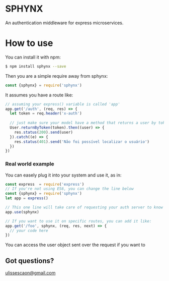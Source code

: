 # SPHYNX

An authentication middleware for express microservices.

# How to use

You can install it with npm:


```bash
$ npm install sphynx --save

```

Then you are a simple require away from sphynx:

```javascript
const {sphynx} = require('sphynx')
```

It assumes you have a route like:

```javascript
// assuming your express() variable is called 'app'
app.get('/auth', (req, res) => {
  let token = req.header('x-auth')
    
  // just make sure your model have a method that returns a user by token
  User.returnByToken(token).then((user) => {
    res.status(200).send(user)
  }).catch((e) => {
    res.status(401).send('Não foi possível localizar o usuário')
  })
})


```
### Real world example

You can easely plug it into your system and use it, as in:

```javascript
const express  = require('express')
// If you're not using ES6, you can change the line below 
const {sphynx} = require('sphynx')
let app = express()

// This one line will take care of requesting your auth server to know if the user is logged in
app.use(sphynx)

// If you want to use it on specific routes, you can add it like:
app.get('/foo', sphynx, (req, res, next) => {
  // your code here
})

```
You can access the user object sent over the request if you want to

## Got questions?

ulissescaon@gmail.com